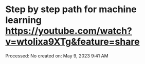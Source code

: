# Step by step path for machine learning https://youtube.com/watch?v=wtolixa9XTg&feature=share

Processed: No
created on: May 9, 2023 9:41 AM